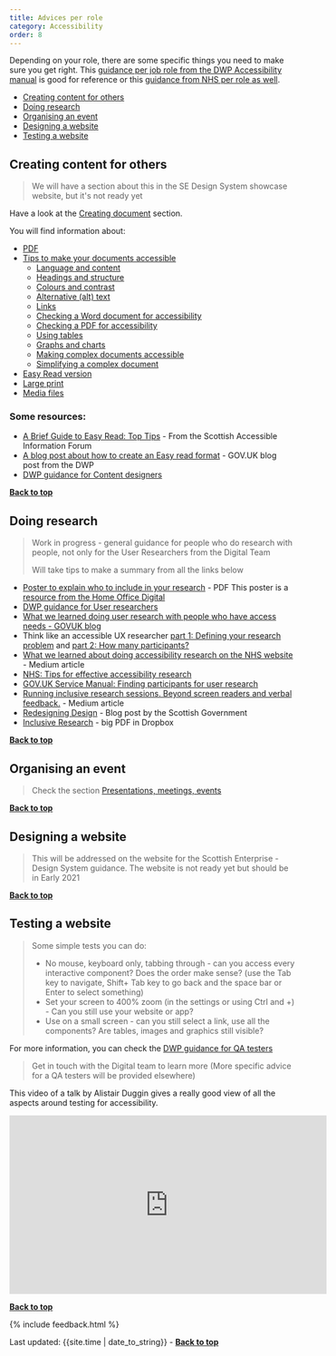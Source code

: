 ```yaml
---
title: Advices per role
category: Accessibility
order: 8
---
```



Depending on your role, there are some specific things you need to make sure you get right. This [guidance per job role from the DWP Accessibility manual](https://accessibility-manual.dwp.gov.uk/guidance-for-your-job-role) is good for reference or this [guidance from NHS per role as well](https://service-manual.nhs.uk/accessibility).

- [Creating content for others](#creating-content-for-others)
- [Doing research](#doing-research) 
- [Organising an event](#organising-an-event)
- [Designing a website](#designing-a-website)
- [Testing a website](#testing-a-website)

## Creating content for others 

<blockquote class="red"><p>We will have a section about this in the SE Design System showcase website, but it's not ready yet</p></blockquote>

Have a look at the [Creating document](/inclusion/accessibility/document) section.

You will find information about:

- [PDF](/inclusion/accessibility/document#pdf-are-not-recommended)
- [Tips to make your documents accessible](/inclusion/accessibility/document#tips-to-make-your-documents-accessible)
  - [Language and content ](/inclusion/accessibility/document#language-and-content)
  - [Headings and structure](/inclusion/accessibility/document#headings-and-structure)
  - [Colours and contrast](/inclusion/accessibility/document#colours-and-contrast)
  - [Alternative (alt) text](/inclusion/accessibility/document#alternative-alt-text)
  - [Links](/inclusion/accessibility/document#links)
  - [Checking a Word document for accessibility](/inclusion/accessibility/document#checking-a-word-document-for-accessibility)
  - [Checking a PDF for accessibility](/inclusion/accessibility/document#checking-a-pdf-for-accessibility)
  - [Using tables](/inclusion/accessibility/document#using-tables)
  - [Graphs and charts](/inclusion/accessibility/document#graphs-and-charts)
  - [Making complex documents accessible](/inclusion/accessibility/document#making-complex-documents-accessible)
  - [Simplifying a complex document](/inclusion/accessibility/document#simplifying-a-complex-document)
- [Easy Read version](/inclusion/accessibility/document#easy-read-version)
- [Large print](/inclusion/accessibility/document#large-print)
- [Media files](/inclusion/accessibility/document#media-files)

### Some resources:
- [A Brief Guide to Easy Read: Top Tips](http://www.saifscotland.org.uk/information-and-advice/brief-guide-easy-read-documents/brief-guide-easy-read-top-tips/#sthash.P6BlvNot.2F5teQP6.dpbs) - From the Scottish Accessible Information Forum
- [A blog post about how to create an Easy read format](https://accessibility.blog.gov.uk/2019/10/11/how-dwp-used-the-easy-read-format-to-make-its-content-more-accessible/) - GOV.UK blog post from the DWP 
- [DWP guidance for Content designers](https://accessibility-manual.dwp.gov.uk/guidance-for-your-job-role/content-designer)

[**Back to top**]()

## Doing research 

<blockquote class="red"><p>Work in progress - general guidance for people who do research with people, not only for the User Researchers from the Digital Team</p>
  <p>Will take tips to make a summary from all the links below</p>
</blockquote>

- [Poster to explain who to include in your research](/inclusion/accessibility/files/Research-who_to_include_when_.pdf) - PDF
This poster is a [resource from the Home Office Digital](https://github.com/UKHomeOffice/posters/blob/master/accessibility/researching-access-needs/Research-who_to_include_when%3F.pdf)
- [DWP guidance for User researchers](https://accessibility-manual.dwp.gov.uk/guidance-for-your-job-role/user-researcher)
- [What we learned doing user research with people who have access needs - GOVUK blog](https://userresearch.blog.gov.uk/2018/08/09/what-we-learned-doing-user-research-with-people-who-have-access-needs/)
- Think like an accessible UX researcher [part 1: Defining your research problem](https://developer.paciellogroup.com/blog/2019/03/think-like-an-accessible-ux-researcher-part-1-defining-your-research-problem/) and [part 2: How many participants?](https://developer.paciellogroup.com/blog/2019/03/think-like-an-accessible-ux-researcher-part-2/)
- [What we learned about doing accessibility research on the NHS website](https://medium.com/we-are-margot/what-we-learned-about-doing-accessibility-research-on-the-nhs-website-fb9c649943fd) - Medium article
- [NHS: Tips for effective accessibility research](https://digital.nhs.uk/blog/transformation-blog/2019/eight-tips-for-effective-accessibility-research)
- [GOV.UK Service Manual: Finding participants for user research](https://www.gov.uk/service-manual/user-research/find-user-research-participants#recruiting-participants-with-disabilities)
- [Running inclusive research sessions. Beyond screen readers and verbal feedback.](https://medium.com/swlh/running-inclusive-research-sessions-beyond-wheelchairs-and-screen-readers-488362c7103d) - Medium article
- [Redesigning Design](https://blogs.gov.scot/digital/2018/12/17/redesigning-design/) - Blog post by the Scottish Government
- [Inclusive Research](https://www.dropbox.com/s/6iy7waa7lsbvffi/InclusiveResearch%20UCD%20Gathering.pdf?dl=0) - big PDF in Dropbox


[**Back to top**]()

## Organising an event

> Check the section [Presentations, meetings, events](/inclusion/accessibility/presentation-meeting)

[**Back to top**]()

## Designing a website

> This will be addressed on the website for the Scottish Enterprise - Design System guidance. The website is not ready yet but should be in Early 2021

[**Back to top**]()

## Testing a website

<blockquote class="info">
<p>Some simple tests you can do:</p>
  <ul>
<li>No mouse, keyboard only, tabbing through - can you access every interactive component?  Does the order make sense? (use the Tab key to navigate, Shift+ Tab key to go back and the space bar or Enter to select something)</li>
<li>Set your screen to 400% zoom (in the settings or using Ctrl and +) - Can you still use your website or app?</li>
<li>Use on a small screen - can you still select a link, use all the components? Are tables, images and graphics still visible?</li>
  </ul>
</blockquote>

For more information, you can check the [DWP guidance for QA testers](https://accessibility-manual.dwp.gov.uk/guidance-for-your-job-role/qa-tester)

> Get in touch with the Digital team to learn more (More specific advice for a QA testers will be provided elsewhere)

This video of a talk by Alistair Duggin gives a really good view of all the aspects around testing for accessibility.

<iframe width="560" height="315" title="Accessibility testing: tips to succeed by Alistair Duggin" src="https://www.youtube.com/embed/u1R7QXEzsYw" frameborder="0" allow="accelerometer; autoplay; clipboard-write; encrypted-media; gyroscope; picture-in-picture" allowfullscreen></iframe>


[**Back to top**]()


{% include feedback.html %}
<div>Last updated: {{site.time | date_to_string}} - <a href="#"><strong>Back to top</strong></a></div>

